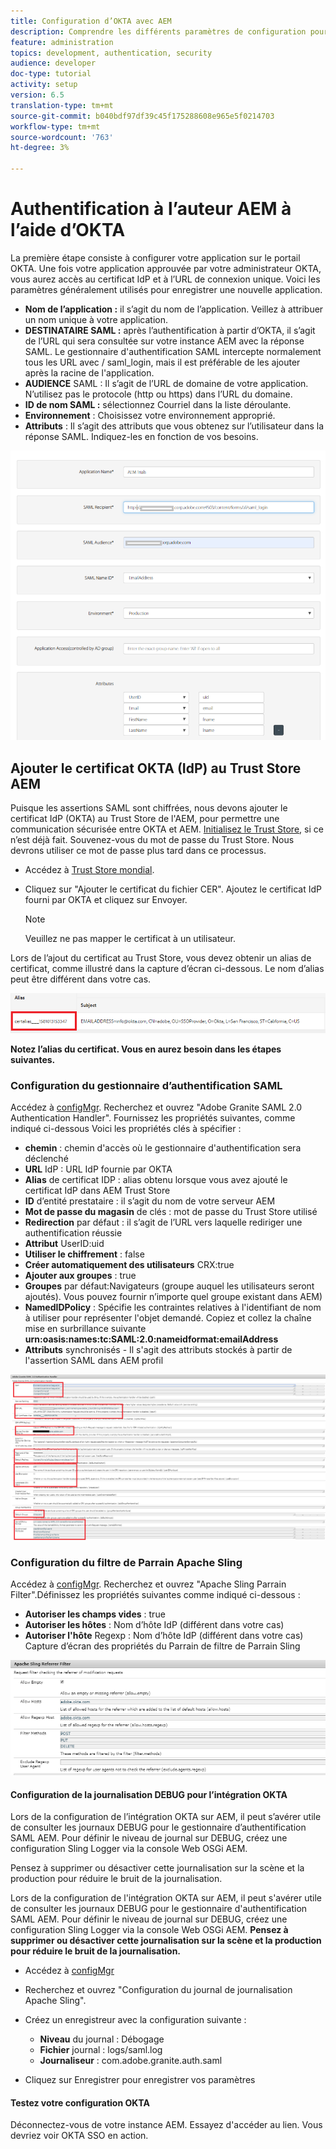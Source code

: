 ```yaml
---
title: Configuration d’OKTA avec AEM
description: Comprendre les différents paramètres de configuration pour l'utilisation de la connexion unique à l'aide des données
feature: administration
topics: development, authentication, security
audience: developer
doc-type: tutorial
activity: setup
version: 6.5
translation-type: tm+mt
source-git-commit: b040bdf97df39c45f175288608e965e5f0214703
workflow-type: tm+mt
source-wordcount: '763'
ht-degree: 3%

---
```



# Authentification à l’auteur AEM à l’aide d’OKTA

La première étape consiste à configurer votre application sur le portail OKTA. Une fois votre application approuvée par votre administrateur OKTA, vous aurez accès au certificat IdP et à l’URL de connexion unique. Voici les paramètres généralement utilisés pour enregistrer une nouvelle application.

* **Nom de l’application :** il s’agit du nom de l’application. Veillez à attribuer un nom unique à votre application.
* **DESTINATAIRE SAML :** après l’authentification à partir d’OKTA, il s’agit de l’URL qui sera consultée sur votre instance AEM avec la réponse SAML. Le gestionnaire d&#39;authentification SAML intercepte normalement tous les URL avec / saml_login, mais il est préférable de les ajouter après la racine de l&#39;application.
* **AUDIENCE** SAML : Il s’agit de l’URL de domaine de votre application. N’utilisez pas le protocole (http ou https) dans l’URL du domaine.
* **ID de nom SAML :** sélectionnez Courriel dans la liste déroulante.
* **Environnement** : Choisissez votre environnement approprié.
* **Attributs** : Il s’agit des attributs que vous obtenez sur l’utilisateur dans la réponse SAML. Indiquez-les en fonction de vos besoins.


![application okta](assets/okta-app-settings-blurred.PNG)


## Ajouter le certificat OKTA (IdP) au Trust Store AEM

Puisque les assertions SAML sont chiffrées, nous devons ajouter le certificat IdP (OKTA) au Trust Store de l&#39;AEM, pour permettre une communication sécurisée entre OKTA et AEM.
[Initialisez le Trust Store](http://localhost:4502/libs/granite/security/content/truststore.html), si ce n’est déjà fait.
Souvenez-vous du mot de passe du Trust Store. Nous devrons utiliser ce mot de passe plus tard dans ce processus.

* Accédez à [Trust Store mondial](http://localhost:4502/libs/granite/security/content/truststore.html).
* Cliquez sur &quot;Ajouter le certificat du fichier CER&quot;. Ajoutez le certificat IdP fourni par OKTA et cliquez sur Envoyer.

   >[!NOTE]
   >
   >Veuillez ne pas mapper le certificat à un utilisateur.

Lors de l’ajout du certificat au Trust Store, vous devez obtenir un alias de certificat, comme illustré dans la capture d’écran ci-dessous. Le nom d’alias peut être différent dans votre cas.

![Alias du certificat](assets/cert-alias.PNG)

**Notez l’alias du certificat. Vous en aurez besoin dans les étapes suivantes.**

### Configuration du gestionnaire d’authentification SAML

Accédez à [configMgr](http://localhost:4502/system/console/configMgr).
Recherchez et ouvrez &quot;Adobe Granite SAML 2.0 Authentication Handler&quot;.
Fournissez les propriétés suivantes, comme indiqué ci-dessous
Voici les propriétés clés à spécifier :

* **chemin**  : chemin d&#39;accès où le gestionnaire d&#39;authentification sera déclenché
* **URL** IdP : URL IdP fournie par OKTA
* **Alias** de certificat IDP : alias obtenu lorsque vous avez ajouté le certificat IdP dans AEM Trust Store
* **ID** d’entité prestataire : il s’agit du nom de votre serveur AEM
* **Mot de passe du magasin** de clés : mot de passe du Trust Store utilisé
* **Redirection** par défaut : il s’agit de l’URL vers laquelle rediriger une authentification réussie
* **Attribut** UserID:uid
* **Utiliser le chiffrement** : false
* **Créer automatiquement des utilisateurs** CRX:true
* **Ajouter aux groupes** : true
* **Groupes** par défaut:Navigateurs (groupe auquel les utilisateurs seront ajoutés). Vous pouvez fournir n’importe quel groupe existant dans AEM)
* **NamedIDPolicy** : Spécifie les contraintes relatives à l&#39;identifiant de nom à utiliser pour représenter l&#39;objet demandé. Copiez et collez la chaîne mise en surbrillance suivante **urn:oasis:names:tc:SAML:2.0:nameidformat:emailAddress**
* **Attributs**  synchronisés - Il s&#39;agit des attributs stockés à partir de l&#39;assertion SAML dans AEM profil

![saml-authentication-handler](assets/saml-authentication-settings-blurred.PNG)

### Configuration du filtre de Parrain Apache Sling

Accédez à [configMgr](http://localhost:4502/system/console/configMgr).
Recherchez et ouvrez &quot;Apache Sling Parrain Filter&quot;.Définissez les propriétés suivantes comme indiqué ci-dessous :

* **Autoriser les champs vides** : true
* **Autoriser les hôtes** : Nom d’hôte IdP (différent dans votre cas)
* **Autoriser l&#39;hôte** Regexp : Nom d’hôte IdP (différent dans votre cas) Capture d’écran des propriétés du Parrain de filtre de Parrain Sling

![parrain-filtre](assets/sling-referrer-filter.PNG)

#### Configuration de la journalisation DEBUG pour l’intégration OKTA

Lors de la configuration de l’intégration OKTA sur AEM, il peut s’avérer utile de consulter les journaux DEBUG pour le gestionnaire d’authentification SAML AEM. Pour définir le niveau de journal sur DEBUG, créez une configuration Sling Logger via la console Web OSGi AEM.

Pensez à supprimer ou désactiver cette journalisation sur la scène et la production pour réduire le bruit de la journalisation.

Lors de la configuration de l&#39;intégration OKTA sur AEM, il peut s&#39;avérer utile de consulter les journaux DEBUG pour le gestionnaire d&#39;authentification SAML AEM. Pour définir le niveau de journal sur DEBUG, créez une configuration Sling Logger via la console Web OSGi AEM.
**Pensez à supprimer ou désactiver cette journalisation sur la scène et la production pour réduire le bruit de la journalisation.**
* Accédez à [configMgr](http://localhost:4502/system/console/configMgr)

* Recherchez et ouvrez &quot;Configuration du journal de journalisation Apache Sling&quot;.
* Créez un enregistreur avec la configuration suivante :
   * **Niveau** du journal : Débogage
   * **Fichier** journal : logs/saml.log
   * **Journaliseur** : com.adobe.granite.auth.saml
* Cliquez sur Enregistrer pour enregistrer vos paramètres



#### Testez votre configuration OKTA

Déconnectez-vous de votre instance AEM. Essayez d&#39;accéder au lien. Vous devriez voir OKTA SSO en action.
